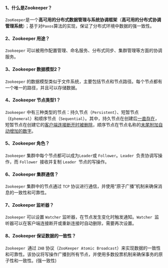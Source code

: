 #### 1、什么是Zookeeper？

`ZooKeeper`是一个**高可用的分布式数据管理与系统协调框架**（**高可用的分布式协调管理系统**）；基于对`Paxos`算法的实现，保证了分布式环境中数据的强一致性。

#### 2、Zookeeper 用途？

`Zookeeper` 可以被用作配置管理、命名服务、分布式同步、集群管理等方面的协调服务。

#### 3、Zookeeper 数据模型2？

`Zookeeper` 的数据模型类似于文件系统，主要包括节点和节点路径。每个节点都有一个唯一的路径，并且可以存储数据。

#### 4、Zookeeper 节点类型1？

`Zookeeper` 中有三种类型的节点：持久节点（`Persistent`）、短暂节点（`Ephemeral`）和顺序节点（`Sequential`）。其中，持久节点在创建后<u>一直存在</u>，短暂节点在创建它的<u>客户端连接断开时被删除</u>，顺序节点在节点名称的<u>末尾附加自动增加的数字</u>。

#### 5、Zookeeper 角色？

`Zookeeper` 集群中每个节点都可以成为` Leader `或 `Follower`。`Leader `负责协调写操作，而 `Follower `接收并复制 `Leader `节点的写操作。

#### 6、Zookeeper 集群通信？ 

`Zookeeper` 集群中的节点通过 `TCP` 协议进行通信，并使用“原子广播”机制来确保消息的一致性和可靠性。

#### 7、Zookeeper 监听器？

 `Zookeeper` 可以设置 `Watcher` 监听器，在节点发生变化时触发通知。`Watcher `监听器可以在客户端连接断开或重新连接时自动删除，需要再次设置。

#### 8、Zookeeper 保证数据的一致性？ 

`Zookeeper `通过 `ZAB` 协议（`ZooKeeper Atomic Broadcast`）来实现数据的一致性和可靠性。该协议将写操作广播到所有节点，并使用多数投票机制来确保事务的原子性和一致性。(强一致性)

